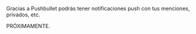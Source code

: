 Gracias a Pushbullet podrás tener notificaciones push con tus menciones, privados, etc.

PRÓXIMAMENTE.